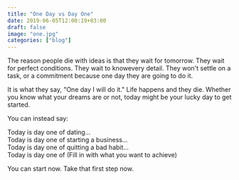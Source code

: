 ```yaml
---
title: "One Day vs Day One"
date: 2019-06-05T12:00:19+03:00
draft: false
image: "one.jpg"
categories: ["blog"]
---
```


The reason people die with ideas is that they wait for tomorrow. They wait for perfect conditions. They wait to know<!--more-->every detail. They won't settle on a task, or a commitment because one day they are going to do it. 

It is what they say, "One day I will do it." Life happens and they die. Whether you know what your dreams are or not, today might be your lucky day to get started.

You can instead say:<br>

Today is day one of dating...<br>
Today is day one of starting a business...<br>
Today is day one of quitting a bad habit...<br>
Today is day one of (Fill in with what you want to achieve)<br>

You can start now. Take that first step now.
